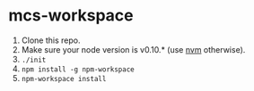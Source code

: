 # mcs-workspace

1. Clone this repo.
1. Make sure your node version is v0.10.* (use [nvm](https://github.com/creationix/nvm) otherwise).
1. `./init`
1. `npm install -g npm-workspace`
1. `npm-workspace install`

